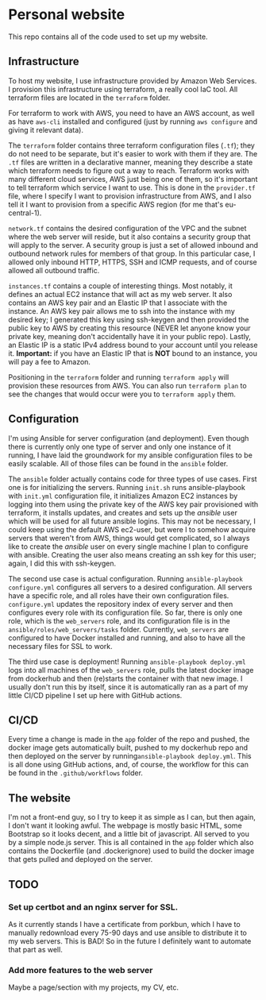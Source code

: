 # Personal website

This repo contains all of the code used to set up my website.

## Infrastructure

To host my website, I use infrastructure provided by Amazon Web Services. I provision this infrastructure using terraform, a really cool IaC tool. All terraform files are located in the `terraform` folder.

For terraform to work with AWS, you need to have an AWS account, as well as have `aws-cli` installed and configured (just by running `aws configure` and giving it relevant data).

The `terraform` folder contains three terraform configuration files (`.tf`); they do not need to be separate, but it's easier to work with them if they are. The `.tf` files are written in a declarative manner, meaning they describe a state which terraform needs to figure out a way to reach. Terraform works with many different cloud services, AWS just being one of them, so it's important to tell terraform which service I want to use. This is done in the `provider.tf` file, where I specify I want to provision infrastructure from AWS, and I also tell it I want to provision from a specific AWS region (for me that's eu-central-1).

`network.tf` contains the desired configuration of the VPC and the subnet where the web server will reside, but it also contains a security group that will apply to the server. A security group is just a set of allowed inbound and outbound network rules for members of that group. In this particular case, I allowed only inbound HTTP, HTTPS, SSH and ICMP requests, and of course allowed all outbound traffic.

`instances.tf` contains a couple of interesting things. Most notably, it defines an actual EC2 instance that will act as my web server. It also contains an AWS key pair and an Elastic IP that I associate with the instance. An AWS key pair allows me to ssh into the instance with my desired key; I generated this key using ssh-keygen and then provided the public key to AWS by creating this resource (NEVER let anyone know your private key, meaning don't accidentally have it in your public repo). Lastly, an Elastic IP is a static IPv4 address bound to your account until you release it. **Important:** if you have an Elastic IP that is **NOT** bound to an instance, you will pay a fee to Amazon.

Positioning in the `terraform` folder and running `terraform apply` will provision these resources from AWS. You can also run `terraform plan` to see the changes that would occur were you to `terraform apply` them.

## Configuration

I'm using Ansible for server configuration (and deployment). Even though there is currently only one type of server and only one instance of it running, I have laid the groundwork for my ansible configuration files to be easily scalable. All of those files can be found in the `ansible` folder.

The `ansible` folder actually contains code for three types of use cases. First one is for initializing the servers. Running `init.sh` runs ansible-playbook with `init.yml` configuration file, it initializes Amazon EC2 instances by logging into them using the private key of the AWS key pair provisioned with terraform, it installs updates, and creates and sets up the _ansible_ user which will be used for all future ansible logins. This may not be necessary, I could keep using the default AWS ec2-user, but were I to somehow acquire servers that weren't from AWS, things would get complicated, so I always like to create the _ansible_ user on every single machine I plan to configure with ansible. Creating the user also means creating an ssh key for this user; again, I did this with ssh-keygen.

The second use case is actual configuration. Running `ansible-playbook configure.yml` configures all servers to a desired configuration. All servers have a specific role, and all roles have their own configuration files. `configure.yml` updates the repository index of every server and then configures every role with its configuration file. So far, there is only one role, which is the `web_servers` role, and its configuration file is in the `ansible/roles/web_servers/tasks` folder. Currently, `web_servers` are configured to have Docker installed and running, and also to have all the necessary files for SSL to work.

The third use case is deployment! Running `ansible-playbook deploy.yml` logs into all machines of the `web_servers` role, pulls the latest docker image from dockerhub and then (re)starts the container with that new image. I usually don't run this by itself, since it is automatically ran as a part of my little CI/CD pipeline I set up here with GitHub actions.

## CI/CD

Every time a change is made in the `app` folder of the repo and pushed, the docker image gets automatically built, pushed to my dockerhub repo and then deployed on the server by running`ansible-playbook deploy.yml`. This is all done using GitHub actions, and, of course, the workflow for this can be found in the `.github/workflows` folder.

## The website

I'm not a front-end guy, so I try to keep it as simple as I can, but then again, I don't want it looking awful. The webpage is mostly basic HTML, some Bootstrap so it looks decent, and a little bit of javascript. All served to you by a simple node.js server. This is all contained in the `app` folder which also contains the Dockerfile (and .dockerignore) used to build the docker image that gets pulled and deployed on the server.

## TODO

### Set up certbot and an nginx server for SSL.
As it currently stands I have a certificate from porkbun, which I have to manually redownload every 75-90 days and use ansible to distribute it to my web servers. This is BAD! So in the future I definitely want to automate that part as well.

### Add more features to the web server

Maybe a page/section with my projects, my CV, etc.
